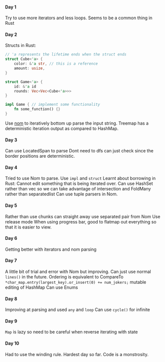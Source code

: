 #### Day 1
Try to use more iterators and less loops. Seems to be a common thing in Rust

#### Day 2
Structs in Rust:
```rust
// 'a represents the lifetime ends when the struct ends
struct Cube<'a> {
    color: &'a str, // this is a reference
    amount: usize,
}

struct Game<'a> {
    id: &'a id
    rounds: Vec<Vec<Cube<'a>>>
}

impl Game { // implement some functionality
    fn some_function() {}
}
```
Use [nom](https://docs.rs/nom) to iteratively bottom up parse the input string.
Treemap has a deterministic iteration output as compared to HashMap.

#### Day 3
Can use LocatedSpan to parse
Dont need to dfs can just check since the border positions are deterministic. 

#### Day 4 
Tried to use Nom to parse. Use `impl` and `struct`
Learnt about borrowing in Rust: Cannot edit something that is being iterated over.
Can use HashSet rather than vec so we can take advantage of intersection and FoldMany rather than separatedlist
Can use tuple parsers in Nom.

#### Day 5 
Rather than use chunks can straight away use separated pair from Nom
Use release mode 
When using progress bar, good to flatmap out everything so that it is easier to view.

#### Day 6
Getting better with iterators and nom parsing

#### Day 7 
A little bit of trial and error with Nom but improving. Can just use normal `lines()` in the future.
Ordering is equivalent to CompareTo
`*char_map.entry(largest_key).or_insert(0) += num_jokers;` mutable editing of HashMap
Can use Enums

#### Day 8
Improving at parsing and used `any` and `loop`
Can use `cycle()` for infinite

#### Day 9
`Map` is lazy so need to be careful when reverse iterating with state

#### Day 10
Had to use the winding rule. Hardest day so far. Code is a monstrosity. 
